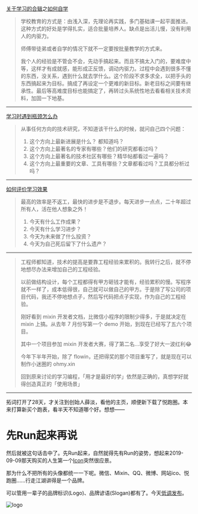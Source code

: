 [关于学习的合辑](https://weibo.com/1401527553/Idpdy9wfZ?type=comment)之[如何自学](https://weibo.com/1401527553/Hz2wHelol)
>学校教育的方式是：由浅入深，先理论再实践，多门基础课一起平面推进。这种方式的好处是学得扎实，适合批量培养人。缺点是出活儿慢，没有利用人的内驱力。
>
>师傅带徒弟或者自学的情况下就不一定要按批量教学的方式来。
>
>我个人的经验是不管会不会，先动手搞起来。而且不搞太入门的，要难度中等，这样才有成就感，能形成正反馈，调动内驱力。过程中会遇到很多不懂的东西，没关系，遇到什么就去学什么。这个阶段不求多求全，以把手头的东西搞起来为目标。搞成了再设定一个更难的新目标。新老目标之间要有继承性。最后等高难度目标也能搞定了，再转过头系统性地去看看相关技术资料，加固一下地基。

--- 

[学习时遇到瓶颈怎么办](https://weibo.com/1401527553/GEUUAeq3Z)
>从事任何方向的技术研究，不知道该干什么的时候，就问自己四个问题：
>1. 这个方向上最新进展是什么？ 都知道吗？
>2. 这个方向上最著名的专家有哪些？他们的研究都看过吗？
>3. 这个方向上最著名的技术社区有哪些？精华帖都看过一遍吗？
>4. 这个方向上最重要的文章、工具有哪些？文章都看过吗？工具都分析过吗？

---

[如何评价学习效果](http://www.weibo.com/1676664091/H5MH99JlV)
>最高的效率是不返工，最快的进步是不退步。每天进步一点点，二十年超过所有人，活在他人想象之外！
>1. 今天有什么工作成果？  
>2. 今天有什么学习进步？  
>3. 今天为未来做了什么投资？  
>4. 今天为自己死后留下了什么遗产？  

---


>工程师都知道，技术的提高是要靠工程经验来累积的。我转行之后，就不停地想尽办法来增加自己的工程经验。
>
>以前做结构设计，每个工程都得有甲方砸钱才能有，经验累积的慢。写程序就不一样了，成本低得很，自己就可以做自己的甲方。于是除了写公司的项目代码，我还不停地想点子，然后写代码把点子实现，作为自己的工程经验。
>
>刚好看到 mixin 开发者文档，比微信小程序的限制少得多，于是就决定在 mixin 上搞。从去年 7 月份写第一个 demo 开始，到现在已经写了五六个项目。
>
>其中一个项目参加 mixin 开发者大赛，得了第二名…享受了好大一波红利😂
>
>今年下半年开始，除了 flowin，还把得奖的那个项目重写了，就是现在可以制作小迷圈的 ohmy.xin
>
>回到原来讨论的学习编程，「用才是最好的学」依然是正确的，真想学好就得创造真正的「使用场景」

---

拓词打开了28天，才关注到创始人薛淡，看他的主页，顺便新下载了悦跑圈。本来打算新买个跑表，看半天不知道哪个好。想想——

# 先Run起来再说

然后就被这句话击中了。先Run起来，自然就得先有Run的姿势，想起来2019-09-09那天购买的人生第一个[Icon](https://thenounproject.com/search/?q=triskelion&i=2069917)突然很应景。

那为什么不把所有的头像都统一一下呢。微信、Mixin、QQ、微博、网站ico、悦跑圈……行走江湖讲得是一个品牌。

可以管用一辈子的品牌标识(Logo)、品牌谚语(Slogan)都有了。今天[低调发布](https://www.jianshu.com/p/ed65443ed5d7)。

![logo](https://upload-images.jianshu.io/upload_images/3296949-552bcad6a58e2bb6.png)